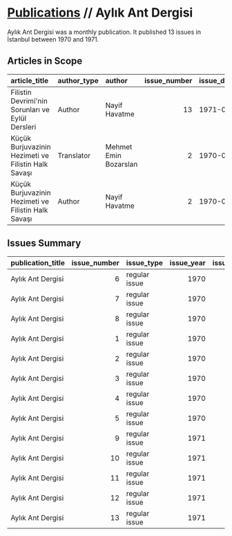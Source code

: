 # [Publications](firstlevel_publications.md) // Aylık Ant Dergisi

Aylık Ant Dergisi was a monthly publication. It published 13 issues in İstanbul between 1970 and 1971.

## Articles in Scope

| article_title                                       | author_type   | author                |   issue_number | issue_date   | pages   |
|:----------------------------------------------------|:--------------|:----------------------|---------------:|:-------------|:--------|
| Filistin Devrimi'nin Sorunları ve Eylül Dersleri    | Author        | Nayif Havatme         |             13 | 1971-05      | 77-82   |
| Küçük Burjuvazinin Hezimeti ve Filistin Halk Savaşı | Translator    | Mehmet Emin Bozarslan |              2 | 1970-06      | 75-84   |
| Küçük Burjuvazinin Hezimeti ve Filistin Halk Savaşı | Author        | Nayif Havatme         |              2 | 1970-06      | 75-84   |

## Issues Summary

| publication_title   |   issue_number | issue_type    |   issue_year |   issue_month |   issue_day | printing_house_name   |
|:--------------------|---------------:|:--------------|-------------:|--------------:|------------:|:----------------------|
| Aylık Ant Dergisi   |              6 | regular issue |         1970 |            10 |         nan | Osmanbey Matbaası     |
| Aylık Ant Dergisi   |              7 | regular issue |         1970 |            11 |         nan | Osmanbey Matbaası     |
| Aylık Ant Dergisi   |              8 | regular issue |         1970 |            12 |         nan | Osmanbey Matbaası     |
| Aylık Ant Dergisi   |              1 | regular issue |         1970 |             5 |         nan | İleri Sanat Matbaası  |
| Aylık Ant Dergisi   |              2 | regular issue |         1970 |             6 |         nan | İleri Sanat Matbaası  |
| Aylık Ant Dergisi   |              3 | regular issue |         1970 |             7 |         nan | nan                   |
| Aylık Ant Dergisi   |              4 | regular issue |         1970 |             8 |         nan | nan                   |
| Aylık Ant Dergisi   |              5 | regular issue |         1970 |             9 |         nan | Osmanbey Matbaası     |
| Aylık Ant Dergisi   |              9 | regular issue |         1971 |             1 |         nan | Osmanbey Matbaası     |
| Aylık Ant Dergisi   |             10 | regular issue |         1971 |             2 |         nan | Osmanbey Matbaası     |
| Aylık Ant Dergisi   |             11 | regular issue |         1971 |             3 |         nan | Osmanbey Matbaası     |
| Aylık Ant Dergisi   |             12 | regular issue |         1971 |             4 |         nan | Osmanbey Matbaası     |
| Aylık Ant Dergisi   |             13 | regular issue |         1971 |             5 |         nan | Osmanbey Matbaası     |